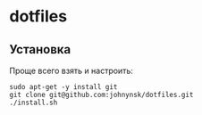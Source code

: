 dotfiles
=====

Установка
---------

Проще всего взять и настроить:

    sudo apt-get -y install git
    git clone git@github.com:johnynsk/dotfiles.git
    ./install.sh
